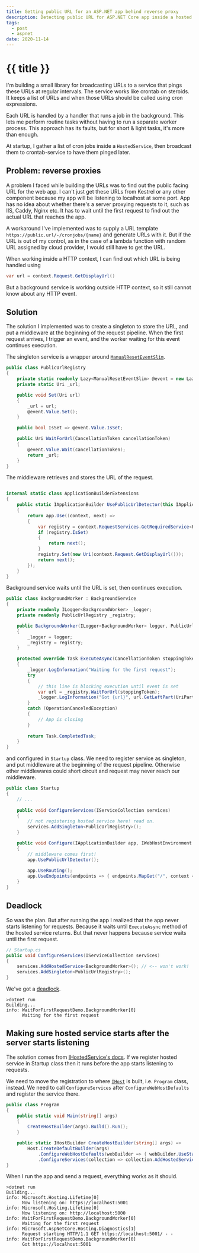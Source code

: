 ```yaml
---
title: Getting public URL for an ASP.NET app behind reverse proxy
description: Detecting public URL for ASP.NET Core app inside a hosted service
tags:
  - post
  - aspnet
date: 2020-11-14
---
```

# {{ title }}


I'm building a small library for broadcasting URLs to a service that pings these URLs at regular intervals. 
The service works like crontab on steroids. 
It keeps a list of URLs and when those URLs should be called using cron expressions.

Each URL is handled by a handler that runs a job in the background. 
This lets me perform routine tasks without having to run a separate worker process. 
This approach has its faults, but for short & light tasks, it's more than enough.

At startup, I gather a list of cron jobs inside a `HostedService`, 
then broadcast them to crontab-service to have them pinged later. 


## Problem: reverse proxies

A problem I faced while building the URLs was to find out the public facing URL for the web app.
I can't just get these URLs from Kestrel or any other component because my app will be listening to localhost at some port. 
App has no idea about whether there's a server proxying requests to it, such as IIS, Caddy, Nginx etc. 
It has to wait until the first request to find out the actual URL that reaches the app.

A workaround I've implemented was to supply a URL template `https://public.url/-/cronjobs/{name}` and generate URLs with it.
But if the URL is out of my control, as in the case of a lambda function with random URL assigned by cloud provider, 
I would still have to get the URL.

When working inside a HTTP context, I can find out which URL is being handled using

```c#
var url = context.Request.GetDisplayUrl()
```

But a background service is working outside HTTP context, so it still cannot know about any HTTP event.

## Solution

The solution I implemented was to create a singleton to store the URL, 
and put a middleware at the beginning of the request pipeline.
When the first request arrives, I trigger an event, and the worker waiting for this event continues execution.

The singleton service is a wrapper around [`ManualResetEventSlim`][manuelresetevent].

```c#
public class PublicUrlRegistry
{
    private static readonly Lazy<ManualResetEventSlim> @event = new Lazy<ManualResetEventSlim>();
    private static Uri _url;

    public void Set(Uri url)
    {
        _url = url;
        @event.Value.Set();
    }

    public bool IsSet => @event.Value.IsSet;

    public Uri WaitForUrl(CancellationToken cancellationToken)
    {
        @event.Value.Wait(cancellationToken);
        return _url;
    }
}
```

The middleware retrieves and stores the URL of the request.

```c#

internal static class ApplicationBuilderExtensions
{
    public static IApplicationBuilder UsePublicUrlDetector(this IApplicationBuilder app)
    {
        return app.Use((context, next) =>
        {
            var registry = context.RequestServices.GetRequiredService<PublicUrlRegistry>();
            if (registry.IsSet)
            {
                return next();
            }
            registry.Set(new Uri(context.Request.GetDisplayUrl()));
            return next();
        });
    }
}
```

Background service waits until the URL is set, then continues execution.


```c#
public class BackgroundWorker : BackgroundService
{
    private readonly ILogger<BackgroundWorker> _logger;
    private readonly PublicUrlRegistry _registry;

    public BackgroundWorker(ILogger<BackgroundWorker> logger, PublicUrlRegistry registry)
    {
        _logger = logger;
        _registry = registry;
    }

    protected override Task ExecuteAsync(CancellationToken stoppingToken)
    {
        _logger.LogInformation("Waiting for the first request");
        try
        {
            // this line is blocking execution until event is set
            var url = _registry.WaitForUrl(stoppingToken);
            _logger.LogInformation("Got {url}", url.GetLeftPart(UriPartial.Authority));
        }
        catch (OperationCanceledException)
        {
            // App is closing
        }
        
        return Task.CompletedTask;
    }
}
```

and configured in `Startup` class. We need to register service as singleton, 
and put middleware at the beginning of the request pipeline. 
Otherwise other middlewares could short circuit and request may never reach our middleware. 

```c#
public class Startup
{
    // ...
    
    public void ConfigureServices(IServiceCollection services)
    {
        // not registering hosted service here! read on.
        services.AddSingleton<PublicUrlRegistry>();
    }

    public void Configure(IApplicationBuilder app, IWebHostEnvironment env)
    {
        // middleware comes first!
        app.UsePublicUrlDetector();
        
        app.UseRouting();
        app.UseEndpoints(endpoints => { endpoints.MapGet("/", context => context.Response.WriteAsync("hello")); });
    }
}
```


## Deadlock

So was the plan.
But after running the app I realized that the app never starts listening for requests. 
Because it waits until `ExecuteAsync` method of the hosted service returns.
But that never happens because service waits until the first request. 


```c#
// Startup.cs
public void ConfigureServices(IServiceCollection services)
{
    services.AddHostedService<BackgroundWorker>(); // <-- won't work!
    services.AddSingleton<PublicUrlRegistry>();
}
```

We've got a [deadlock][deadlock].

```text
>dotnet run
Building...
info: WaitForFirstRequestDemo.BackgroundWorker[0]
      Waiting for the first request
```



## Making sure hosted service starts after the server starts listening

The solution comes from [IHostedService's docs][hostedservice]. 
If we register hosted service in Startup class then it runs before the app starts listening to requests.

We need to move the registration to where [`IHost`][host] is built, i.e. `Program` class, instead. 
We need to call `ConfigureServices` after `ConfigureWebHostDefaults` and register the service there.

```c#
public class Program
{
    public static void Main(string[] args)
    {
        CreateHostBuilder(args).Build().Run();
    }

    public static IHostBuilder CreateHostBuilder(string[] args) =>
        Host.CreateDefaultBuilder(args)
            .ConfigureWebHostDefaults(webBuilder => { webBuilder.UseStartup<Startup>(); }) // <-- first configure web
            .ConfigureServices(collection => collection.AddHostedService<BackgroundWorker>()); // <-- then register hosted service
}

```

When I run the app and send a request, everything works as it should.

```text
>dotnet run
Building...
info: Microsoft.Hosting.Lifetime[0]
      Now listening on: https://localhost:5001
info: Microsoft.Hosting.Lifetime[0]
      Now listening on: http://localhost:5000
info: WaitForFirstRequestDemo.BackgroundWorker[0]
      Waiting for the first request
info: Microsoft.AspNetCore.Hosting.Diagnostics[1]
      Request starting HTTP/1.1 GET https://localhost:5001/ - -
info: WaitForFirstRequestDemo.BackgroundWorker[0]
      Got https://localhost:5001
```


[manuelresetevent]: https://docs.microsoft.com/en-us/dotnet/api/system.threading.manualresetevent
[deadlock]: https://en.wikipedia.org/wiki/Deadlock
[hostedservice]: https://docs.microsoft.com/en-us/aspnet/core/fundamentals/host/hosted-services?view=aspnetcore-5.0&tabs=visual-studio#ihostedservice-interface
[host]: https://docs.microsoft.com/en-us/aspnet/core/fundamentals/host/generic-host?view=aspnetcore-5.0